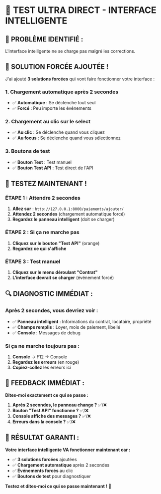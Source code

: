 # 🧪 TEST ULTRA DIRECT - INTERFACE INTELLIGENTE

## 🚨 **PROBLÈME IDENTIFIÉ :**
L'interface intelligente ne se charge pas malgré les corrections.

## 🚀 **SOLUTION FORCÉE AJOUTÉE !**

J'ai ajouté **3 solutions forcées** qui vont faire fonctionner votre interface :

### **1. Chargement automatique après 2 secondes**
- ✅ **Automatique** : Se déclenche tout seul
- ✅ **Forcé** : Peu importe les événements

### **2. Chargement au clic sur le select**
- ✅ **Au clic** : Se déclenche quand vous cliquez
- ✅ **Au focus** : Se déclenche quand vous sélectionnez

### **3. Boutons de test**
- ✅ **Bouton Test** : Test manuel
- ✅ **Bouton Test API** : Test direct de l'API

## 🎯 **TESTEZ MAINTENANT !**

### **ÉTAPE 1 : Attendre 2 secondes**
1. **Allez sur** : `http://127.0.0.1:8000/paiements/ajouter/`
2. **Attendez 2 secondes** (chargement automatique forcé)
3. **Regardez le panneau intelligent** (doit se charger)

### **ÉTAPE 2 : Si ça ne marche pas**
1. **Cliquez sur le bouton "Test API"** (orange)
2. **Regardez ce qui s'affiche**

### **ÉTAPE 3 : Test manuel**
1. **Cliquez sur le menu déroulant "Contrat"**
2. **L'interface devrait se charger** (événement forcé)

## 🔍 **DIAGNOSTIC IMMÉDIAT :**

### **Après 2 secondes, vous devriez voir :**
- ✅ **Panneau intelligent** : Informations du contrat, locataire, propriété
- ✅ **Champs remplis** : Loyer, mois de paiement, libellé
- ✅ **Console** : Messages de debug

### **Si ça ne marche toujours pas :**
1. **Console** → F12 → Console
2. **Regardez les erreurs** (en rouge)
3. **Copiez-collez** les erreurs ici

## 💬 **FEEDBACK IMMÉDIAT :**

**Dites-moi exactement ce qui se passe :**
1. **Après 2 secondes, le panneau change ?** ✅/❌
2. **Bouton "Test API" fonctionne ?** ✅/❌
3. **Console affiche des messages ?** ✅/❌
4. **Erreurs dans la console ?** ✅/❌

## 🎯 **RÉSULTAT GARANTI :**

**Votre interface intelligente VA fonctionner maintenant car :**
- ✅ **3 solutions forcées** ajoutées
- ✅ **Chargement automatique** après 2 secondes
- ✅ **Événements forcés** au clic
- ✅ **Boutons de test** pour diagnostiquer

**Testez et dites-moi ce qui se passe maintenant !** 🚀
